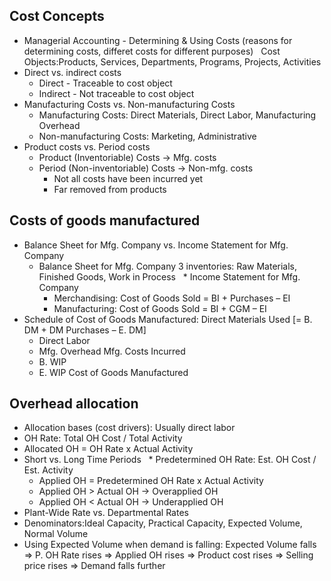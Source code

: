 ## Cost Concepts
* Managerial Accounting - Determining & Using Costs (reasons for determining costs, differet costs for different purposes)
  Cost Objects:Products, Services, Departments, Programs, Projects, Activities
* Direct vs. indirect costs 
  * Direct - Traceable to cost object 
  * Indirect - Not traceable to cost object
* Manufacturing Costs vs. Non-manufacturing Costs
  * Manufacturing Costs: Direct Materials, Direct Labor, Manufacturing Overhead
  * Non-manufacturing Costs: Marketing, Administrative
* Product costs vs. Period costs
  * Product (Inventoriable) Costs -> Mfg. costs
  * Period (Non-inventoriable) Costs -> Non-mfg. costs
    * Not all costs have been incurred yet
    * Far removed from products

## Costs of goods manufactured
* Balance Sheet for Mfg. Company vs. Income Statement for Mfg. Company
  * Balance Sheet for Mfg. Company
    3 inventories: Raw Materials, Finished Goods, Work in Process
  * Income Statement for Mfg. Company 
    * Merchandising: Cost of Goods Sold = BI + Purchases – EI
    * Manufacturing: Cost of Goods Sold = BI + CGM – EI 
* Schedule of Cost of Goods Manufactured:
  Direct Materials Used [= B. DM + DM Purchases – E. DM]
  + Direct Labor 
  + Mfg. Overhead
  Mfg. Costs Incurred
  + B. WIP
  - E. WIP
  Cost of Goods Manufactured

## Overhead allocation 
* Allocation bases (cost drivers): Usually direct labor
* OH Rate: Total OH Cost / Total Activity
* Allocated OH = OH Rate x Actual Activity
* Short vs. Long Time Periods
  * Predetermined OH Rate: Est. OH Cost / Est. Activity
  * Applied OH = Predetermined OH Rate x Actual Activity
  * Applied OH > Actual OH -> Overapplied OH
  * Applied OH < Actual OH -> Underapplied OH
* Plant-Wide Rate vs. Departmental Rates
* Denominators:Ideal Capacity, Practical Capacity, Expected Volume, Normal Volume
* Using Expected Volume when demand is falling:
  Expected Volume falls => P. OH Rate rises => Applied OH rises => Product cost rises => Selling price rises => Demand falls further
 
 
 


